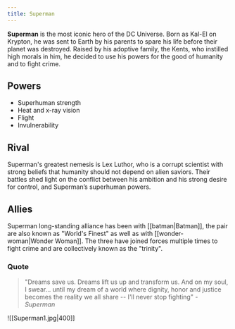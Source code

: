 ```yaml
---
title: Superman
---
```


**Superman** is the most iconic hero of the DC Universe. Born as Kal-El on Krypton, he was sent to Earth by his parents to spare his life before their planet was destroyed. Raised by his adoptive family, the Kents, who instilled high morals in him, he decided to use his powers for the good of humanity and to fight crime.

## Powers
- Superhuman strength
- Heat and x-ray vision
- Flight
- Invulnerability

## Rival
Superman's greatest nemesis is Lex Luthor, who is a corrupt scientist with strong beliefs that humanity should not depend on alien saviors. Their battles shed light on the conflict between his ambition and his strong desire for control, and Superman’s superhuman powers.

## Allies
Superman long-standing alliance has been with [[batman|Batman]], the pair are also known as "World's Finest" as well as with [[wonder-woman|Wonder Woman]]. The three have joined forces multiple times to fight crime and are collectively known as the "trinity".

### Quote
> "Dreams save us. Dreams lift us up and transform us. And on my soul, I swear... until my dream of a world where dignity, honor and justice becomes the reality we all share -- I'll never stop fighting" - *Superman*


![[Superman1.jpg|400]]